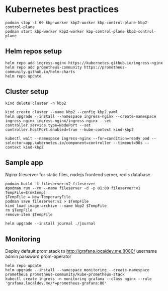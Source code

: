 # Kubernetes best practices

```shell
podman stop -t 60 kbp-worker kbp2-worker kbp-control-plane kbp2-control-plane
podman start kbp-worker kbp2-worker kbp-control-plane kbp2-control-plane
```

## Helm repos setup

```shell
helm repo add ingress-nginx https://kubernetes.github.io/ingress-nginx
helm repo add prometheus-community https://prometheus-community.github.io/helm-charts
helm repo update
```

## Cluster setup

```shell
kind delete cluster -n kbp2

kind create cluster --name kbp2 --config kbp2.yaml
helm upgrade --install --namespace ingress-nginx --create-namespace ingress-nginx ingress-nginx/ingress-nginx --set controller.service.type=NodePort --set controller.hostPort.enabled=true --kube-context kind-kbp2

kubectl wait --namespace ingress-nginx --for=condition=ready pod --selector=app.kubernetes.io/component=controller --timeout=90s --context kind-kbp2
```

## Sample app

Nginx fileserver for static files, nodejs frontend server, redis database.

```shell
podman build -t fileserver:v2 fileserver
#podman run --rm --name fileserver -d -p 81:80 fileserver:v1
TempFile=$(mktemp)
$TempFile = New-TemporaryFile
podman save fileserver:v2 > $TempFile
kind load image-archive --name kbp2 $TempFile
rm $TempFile
remove-item $TempFile

helm upgrade --install journal ./journal
```

## Monitoring

Deploy default prom stack to <http://grafana.localdev.me:8080/> username admin password prom-operator

```shell
helm repo update
helm upgrade --install --namespace monitoring --create-namespace prometheus prometheus-community/kube-prometheus-stack
kubectl create ingress -n monitoring grafana --class nginx --rule 'grafana.localdev.me/*=prometheus-grafana:80'
